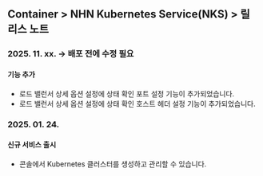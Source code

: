 ## Container > NHN Kubernetes Service(NKS) > 릴리스 노트

### 2025. 11. xx. -> 배포 전에 수정 필요

#### 기능 추가
* 로드 밸런서 상세 옵션 설정에 상태 확인 포트 설정 기능이 추가되었습니다.
* 로드 밸런서 상세 옵션 설정에 상태 확인 호스트 헤더 설정 기능이 추가되었습니다.

### 2025. 01. 24.
#### 신규 서비스 출시
* 콘솔에서 Kubernetes 클러스터를 생성하고 관리할 수 있습니다.
